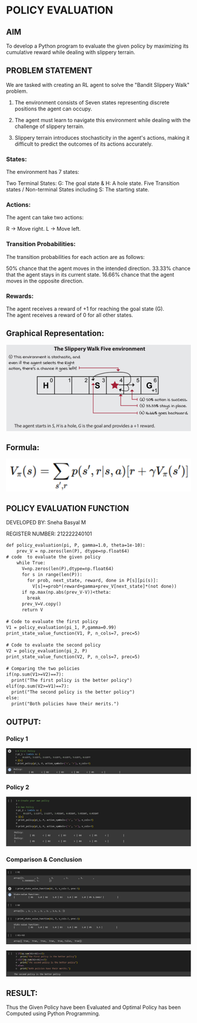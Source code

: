 # POLICY EVALUATION

## AIM
To develop a Python program to evaluate the given policy by maximizing its cumulative reward while dealing with slippery terrain.

## PROBLEM STATEMENT
We are tasked with creating an RL agent to solve the "Bandit Slippery Walk" problem.

1. The environment consists of Seven states representing discrete positions the agent can occupy.

2. The agent must learn to navigate this environment while dealing with the challenge of slippery terrain.

3. Slippery terrain introduces stochasticity in the agent's actions, making it difficult to predict the outcomes of its actions accurately.

### States:

The environment has 7 states:

Two Terminal States: G: The goal state & H: A hole state.
Five Transition states / Non-terminal States including S: The starting state.

### Actions:

The agent can take two actions:

R -> Move right.
L -> Move left.

### Transition Probabilities:

The transition probabilities for each action are as follows:

50% chance that the agent moves in the intended direction.
33.33% chance that the agent stays in its current state.
16.66% chance that the agent moves in the opposite direction.

### Rewards:

The agent receives a reward of +1 for reaching the goal state (G).                                                                      
The agent receives a reward of 0 for all other states.

## Graphical Representation:
![RL-POLICY-EVALUATION](graph.png)

## Formula:
![RL-POLICY-EVALUATION](image.png)


## POLICY EVALUATION FUNCTION

DEVELOPED BY: Sneha Basyal M

REGISTER NUMBER: 212222240101

```
def policy_evaluation(pi, P, gamma=1.0, theta=1e-10):
    prev_V = np.zeros(len(P), dtype=np.float64)
# code  to evaluate the given policy
    while True:
      V=np.zeros(len(P),dtype=np.float64)
      for s in range(len(P)):
        for prob, next_state, reward, done in P[s][pi(s)]:
          V[s]+=prob*(reward+gamma+prev_V[next_state]*(not done))
      if np.max(np.abs(prev_V-V))<theta:
        break
      prev_V=V.copy()
      return V

# Code to evaluate the first policy
V1 = policy_evaluation(pi_1, P,gamma=0.99)
print_state_value_function(V1, P, n_cols=7, prec=5)

# Code to evaluate the second policy
V2 = policy_evaluation(pi_2, P)
print_state_value_function(V2, P, n_cols=7, prec=5)

# Comparing the two policies
if(np.sum(V1>=V2)==7):
  print("The first policy is the better policy")
elif(np.sum(V2>=V1)==7):
  print("The second policy is the better policy")
else:
  print("Both policies have their merits.")

```

## OUTPUT:

### Policy 1
![RL-POLICY-EVALUATION](P1.png)

### Policy 2
![RL-POLICY-EVALUATION](P2.png)

### Comparison & Conclusion
![RL-POLICY-EVALUATION](C1.png)

![RL-POLICY-EVALUATION](C2.png)

## RESULT:

Thus the Given Policy have been Evaluated and Optimal Policy has been Computed using Python Programming.


